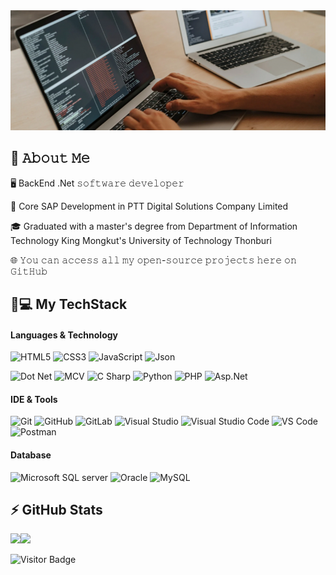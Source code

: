 <img src="https://github.com/darkpiaro/darkpiaro/blob/main/DarkPiaroGitHubCoverPage.PNG?raw=true" alt="My first darkpiaro git hub cover page picture"> 

## :book: 𝙰𝚋𝚘𝚞𝚝 𝙼𝚎
🖥 BackEnd .Net 𝚜𝚘𝚏𝚝𝚠𝚊𝚛𝚎 𝚍𝚎𝚟𝚎𝚕𝚘𝚙𝚎𝚛

💼 Core SAP Development in PTT Digital Solutions Company Limited

🎓 Graduated with a master's degree from Department of Information Technology King Mongkut's University of Technology Thonburi

🌐 𝚈𝚘𝚞 𝚌𝚊𝚗 𝚊𝚌𝚌𝚎𝚜𝚜 𝚊𝚕𝚕 𝚖𝚢 𝚘𝚙𝚎𝚗-𝚜𝚘𝚞𝚛𝚌𝚎 𝚙𝚛𝚘𝚓𝚎𝚌𝚝𝚜 𝚑𝚎𝚛𝚎 𝚘𝚗 𝙶𝚒𝚝𝙷𝚞𝚋


## 🚀💻 My TechStack
  
#### Languages & Technology
  ![HTML5](	https://img.shields.io/badge/HTML5-E34F26?style=flat-square&logo=html5&logoColor=white)
  ![CSS3](https://img.shields.io/badge/CSS3-1572B6?style=flat-square&logo=css3)
  ![JavaScript](https://img.shields.io/badge/JavaScript-323330?style=flat-square&logo=JavaScript)
  ![Json](	https://img.shields.io/badge/json-5E5C5C?style=flat-square&logo=json)

  ![Dot Net](https://img.shields.io/badge/.NET-512BD4?style=flat-square&logo=dotnet)
  ![MCV](https://img.shields.io/badge/MCV-512BD4?style=flat-square&logo=mcv)
  ![C Sharp](	https://img.shields.io/badge/C%23-239120?style=flat-square&logo=c-sharp)
  ![Python](	https://img.shields.io/badge/Python-FFD43B?style=flat-square&logo=python)
  ![PHP](https://img.shields.io/badge/PHP-777BB4?style=flat-square&logo=php&logoColor=white)
  ![Asp.Net](https://img.shields.io/badge/Asp.Net-777BB4?style=flat-square&logo=Asp-dot-Net)
  
#### IDE & Tools
  ![Git](https://img.shields.io/badge/-Git-black?style=flat-square&logo=git)
  ![GitHub](https://img.shields.io/badge/-GitHub-181717?style=flat-square&logo=github)
  ![GitLab](https://img.shields.io/badge/-GitLab-330F63?style=flat-square&logo=gitlab)
  ![Visual Studio](https://img.shields.io/badge/Visual_Studio-5C2D91?style=flat-square&logo=visual-Studio)
  ![Visual Studio Code](	https://img.shields.io/badge/Visual_Studio_Code-0078D4?style=flat-square&logo=visual-Studio-Code)
  ![VS Code](https://img.shields.io/badge/-VS%20Code-007ACC?style=flat-square&logo=visual-studio-code)
  ![Postman](https://img.shields.io/badge/Postman-black?style=flat-square&logo=postman)
  
#### Database
  ![Microsoft SQL server](https://img.shields.io/badge/Microsoft%20SQL%20Server-CC2927?style=flat-square&logo=Microsoft-SQL-server)
  ![Oracle](https://img.shields.io/badge/Oracle-F80000?style=flat-square&logo=Oracle)
  ![MySQL](https://img.shields.io/badge/-MySQL-005C84?style=flat-square&logo=mysql&logoColor=white)

## ⚡ GitHub Stats

<img align="left" src="https://github-readme-stats.vercel.app/api?username=darkpiaro&show_icons=true&count_private=true&theme=gruvbox" />
<img src="https://github-readme-stats.vercel.app/api/top-langs/?username=darkpiaro&layout=compact&count_private=true&theme=gruvbox" />

![Visitor Badge](https://visitor-badge.laobi.icu/badge?page_id=rafi0101.rafi0101)
